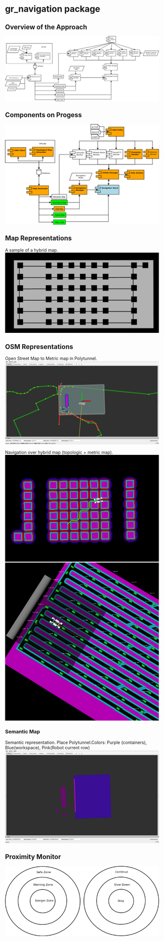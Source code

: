 # gr_navigation package


## Overview of the Approach
![Master Plan Draft 29.03.19 (Not final)](/doc/master_plan.png)

## Components on Progess
![Master Plan Draft 04.04.19](/doc/on_progress.png)

## Map Representations
A sample of a hybrid map.
![Map Sample 29.03.19](/doc/map_example.png)

## OSM Representations
Open Street Map to Metric map in Polytunnel.
![OSM Sample 13.04.21](/doc/osm_example.png)

Navigation over hybrid map (topologic + metric map).
![Hybrid Navigation 01.04.19](/doc/hybrid_map_navigation.png)
![Hybrid Navigation 12.04.19](/doc/hybrid_map_navigation_2.png)

### Semantic Map 
Semantic representation. Place Polytunnel.Colors: Purple (containers), Blue(workspace), Pink(Robot current row)
![OSM Sample 15.04.21](/doc/semantic_map.png)

## Proximity Monitor
![Proximity Monitor 01.04.19](/doc/proximity_monitor.png)
